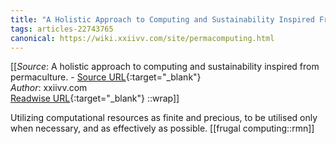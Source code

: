 ```yaml
---
title: "A Holistic Approach to Computing and Sustainability Inspired From Permaculture. (454947468)"
tags: articles-22743765
canonical: https://wiki.xxiivv.com/site/permacomputing.html
---
```


[[_Source_: A holistic approach to computing and sustainability inspired from permaculture. - [Source URL](https://wiki.xxiivv.com/site/permacomputing.html){:target="_blank"}<br>
_Author_: xxiivv.com<br>
[Readwise URL](https://readwise.io/open/454947468){:target="_blank"}
::wrap]]

Utilizing computational resources as finite and precious, to be utilised only when necessary, and as effectively as possible.
[[frugal computing::rmn]]
